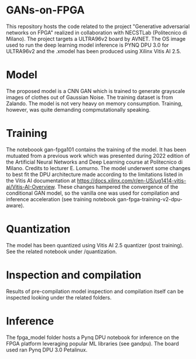 # GANs-on-FPGA
This repository hosts the code related to the project "Generative adversarial networks on FPGA" realized in collaboration with NECSTLab (Politecnico di Milano).
The project targets a ULTRA96v2 board by AVNET. The OS image used to run the deep learning model inference is PYNQ DPU 3.0 for ULTRA96v2 and the .xmodel has been produced using Xilinx Vitis AI 2.5.

# Model 
The proposed model is a CNN GAN which is trained to generate grayscale images of clothes out of Gaussian Noise. The training dataset is from Zalando. The model is not very heavy on memory consumption. Training, however, was quite demanding compmutationally speaking. 

# Training 
The noteboook gan-fpga101 contains the training of the model. It has been mutuated from a previous work which was presented during 2022 edition of the Artificial Neural Networks and Deep Learning course at Politecnico di Milano. Credits to lecturer E. Lomurno. 
The model underwent some changes to best fit the DPU architecture made according to the limitations listed in the Vitis AI documentation at https://docs.xilinx.com/r/en-US/ug1414-vitis-ai/Vitis-AI-Overview. These changes hampered the convergence of the conditional GAN model, so the vanilla one was used for compilation and inference acceleration (see training notebook gan-fpga-training-v2-dpu-aware). 
# Quantization 
The model has been quantized using Vitis AI 2.5 quantizer (post training). See the related notebook under /quantization. 

# Inspection and compilation
Results of pre-compilation model inspection  and compilation itself can be inspected looking under the related folders. 

# Inference 
The fpga_model folder hosts a Pynq DPU notebook for inference on the FPGA platform leveraging popular ML libraries (see gandpu). The board used ran Pynq DPU 3.0 Petalinux.
